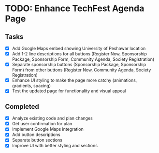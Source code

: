 # TODO: Enhance TechFest Agenda Page

## Tasks
- [x] Add Google Maps embed showing University of Peshawar location
- [x] Add 1-2 line descriptions for all buttons (Register Now, Sponsorship Package, Sponsorship Form, Community Agenda, Society Registration)
- [x] Separate sponsorship buttons (Sponsorship Package, Sponsorship Form) from other buttons (Register Now, Community Agenda, Society Registration)
- [x] Enhance UI styling to make the page more catchy (animations, gradients, spacing)
- [x] Test the updated page for functionality and visual appeal

## Completed
- [x] Analyze existing code and plan changes
- [x] Get user confirmation for plan
- [x] Implement Google Maps integration
- [x] Add button descriptions
- [x] Separate button sections
- [x] Improve UI with better styling and sections
